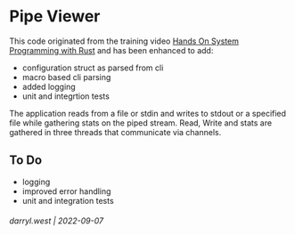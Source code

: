 # Pipe Viewer

This code originated from the training video [Hands On System Programming with Rust]() and has been enhanced to add:

* configuration struct as parsed from cli
* macro based cli parsing
* added logging
* unit and integrtion tests

The application reads from a file or stdin and writes to stdout or a specified file while gathering stats on the piped stream.  Read, Write and stats are gathered in three threads that communicate via channels.


## To Do

* logging
* improved error handling
* unit and integration tests


###### darryl.west | 2022-09-07

